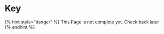 # Key

{% hint style="danger" %}
This Page is not complete yet. Check back later
{% endhint %}

<figure><img src="https://github.com/user-attachments/assets/b729117c-c129-4b23-a100-70eb072d10b3" alt=""><figcaption></figcaption></figure>
